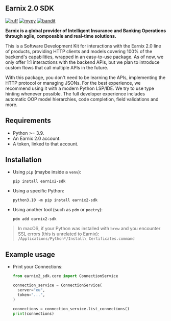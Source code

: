 ## Earnix 2.0 SDK

[![ruff](https://img.shields.io/endpoint?url=https://raw.githubusercontent.com/astral-sh/ruff/main/assets/badge/v2.json)](https://github.com/astral-sh/ruff)
[![mypy](https://www.mypy-lang.org/static/mypy_badge.svg)](https://github.com/python/mypy)
[![bandit](https://img.shields.io/badge/security-bandit-yellow.svg)](https://github.com/PyCQA/bandit)

**Earnix is a global provider of Intelligent Insurance and Banking Operations through agile, composable and real-time solutions.**

This is a Software Development Kit for interactions with the Earnix 2.0 line of products, providing HTTP clients and models covering 100% of the backend's capabilities, wrapped in an easy-to-use package. As of now, we only offer 1:1 interactions with the backend APIs, but we plan to introduce custom flows that call multiple APIs in the future.

With this package, you don't need to be learning the APIs, implementing the HTTP protocol or managing JSONs. For the best experience, we recommend using it with a modern Python LSP/IDE. We try to use type hinting whenever possible. The full developer experience includes automatic OOP model hierarchies, code completion, field validations and more.

## Requirements

- Python >= 3.9.
- An Earnix 2.0 account.
- A token, linked to that account.

## Installation

- Using `pip` (maybe inside a `venv`):

  ```shell
  pip install earnix2-sdk
  ```

- Using a specific Python:

  ```shell
  python3.10 -m pip install earnix2-sdk
  ```

- Using another tool (such as `pdm` or `poetry`):

  ```shell
  pdm add earnix2-sdk
  ```

> In macOS, if your Python was installed with `brew` and you encounter SSL errors (this is unrelated to Earnix):  
> `/Applications/Python*/Install\ Certificates.command`

## Example usage

- Print your Connections:

  ```python
  from earnix2_sdk.core import ConnectionService

  connection_service = ConnectionService(
    server="eu",
    token="...",
  )

  connections = connection_service.list_connections()
  print(connections)
  ```
